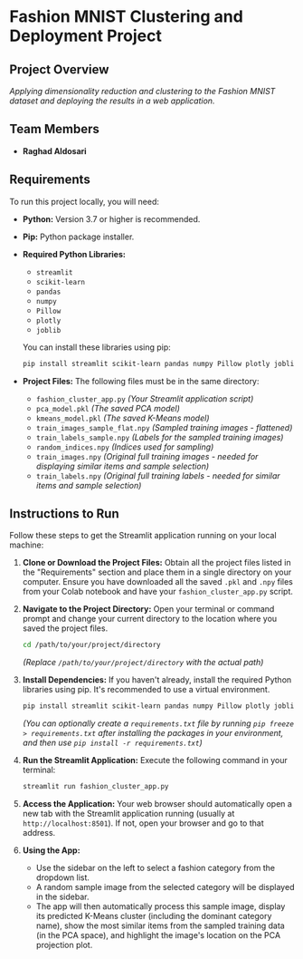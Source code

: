 # Fashion MNIST Clustering and Deployment Project

## Project Overview

*Applying dimensionality reduction and clustering to the Fashion MNIST dataset and deploying the results in a web application.*

## Team Members

*   **Raghad Aldosari**

## Requirements

To run this project locally, you will need:

*   **Python:** Version 3.7 or higher is recommended.
*   **Pip:** Python package installer.
*   **Required Python Libraries:**
    *   `streamlit`
    *   `scikit-learn`
    *   `pandas`
    *   `numpy`
    *   `Pillow`
    *   `plotly`
    *   `joblib`

    You can install these libraries using pip:
    ```bash
    pip install streamlit scikit-learn pandas numpy Pillow plotly joblib
    ```

*   **Project Files:** The following files must be in the same directory:
    *   `fashion_cluster_app.py` *(Your Streamlit application script)*
    *   `pca_model.pkl` *(The saved PCA model)*
    *   `kmeans_model.pkl` *(The saved K-Means model)*
    *   `train_images_sample_flat.npy` *(Sampled training images - flattened)*
    *   `train_labels_sample.npy` *(Labels for the sampled training images)*
    *   `random_indices.npy` *(Indices used for sampling)*
    *   `train_images.npy` *(Original full training images - needed for displaying similar items and sample selection)*
    *   `train_labels.npy` *(Original full training labels - needed for similar items and sample selection)*

## Instructions to Run

Follow these steps to get the Streamlit application running on your local machine:

1.  **Clone or Download the Project Files:** Obtain all the project files listed in the "Requirements" section and place them in a single directory on your computer. Ensure you have downloaded all the saved `.pkl` and `.npy` files from your Colab notebook and have your `fashion_cluster_app.py` script.

2.  **Navigate to the Project Directory:** Open your terminal or command prompt and change your current directory to the location where you saved the project files.
    ```bash
    cd /path/to/your/project/directory
    ```
    *(Replace `/path/to/your/project/directory` with the actual path)*

3.  **Install Dependencies:** If you haven't already, install the required Python libraries using pip. It's recommended to use a virtual environment.
    ```bash
    pip install streamlit scikit-learn pandas numpy Pillow plotly joblib
    ```
    *(You can optionally create a `requirements.txt` file by running `pip freeze > requirements.txt` after installing the packages in your environment, and then use `pip install -r requirements.txt`)*

4.  **Run the Streamlit Application:** Execute the following command in your terminal:
    ```bash
    streamlit run fashion_cluster_app.py
    ```

5.  **Access the Application:** Your web browser should automatically open a new tab with the Streamlit application running (usually at `http://localhost:8501`). If not, open your browser and go to that address.

6.  **Using the App:**
    *   Use the sidebar on the left to select a fashion category from the dropdown list.
    *   A random sample image from the selected category will be displayed in the sidebar.
    *   The app will then automatically process this sample image, display its predicted K-Means cluster (including the dominant category name), show the most similar items from the sampled training data (in the PCA space), and highlight the image's location on the PCA projection plot.

